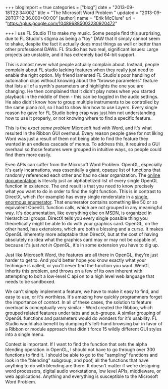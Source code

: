 +++
blogimport = true
categories = ["blog"]
date = "2013-09-18T22:34:00Z"
title = "The Microsoft Word Problem "
updated = "2013-09-28T07:12:36.000+00:00"
[author]
name = "Erik McClure"
uri = "https://plus.google.com/104896885003230920472"

+++
I use FL Studio 11 to make my music. Some people find this surprising, due to FL Studio's stigma as being a "toy" DAW that it simply cannot seem to shake, despite the fact it actually does most things as well or better than other professional DAWs. FL Studio has two real, significant issues: Large projects are unstable, and it has extremely bad 64-bit support.

This is almost never what people actually complain about. Instead, people complain about FL studio lacking features when they really just need to enable the right option. My friend lamented FL Studio's poor handling of automation clips without knowing about the "browse parameters" feature that lists all of a synth's parameters and highlights the one you are changing. He then complained that it didn't play notes when you started playback in the middle of them - this can be toggled in the audio settings. He also didn't know how to group multiple instruments to be controlled by the same piano roll, so I had to show him how to use Layers. Every single reason he gave for FL Studio being crap was just him not understanding how to use it properly, or not knowing where to find a specific feature.

This is the *exact same problem* Microsoft had with Word, and it's what resulted in the Ribbon GUI overhaul. Every reason people gave for not liking Word was just a result of them not being able to find the feature they wanted in an endless cascade of menus. To address this, it required a GUI overhaul so those features were grouped in intuitive ways, so people could find them more easily.

Even APIs can suffer from the Microsoft Word Problem. OpenGL, especially it's early incarnations, was essentially a giant, opaque list of functions that randomly referenced each other and had no clear organization. The [online documentation](http://www.opengl.org/sdk/docs/man/) is literally just an alphabetized list of every single OpenGL function in existence. The end result is that you need to know precisely what you want to do in order to find the right function. This is in contrast to DirectX, which (for example) has every single renderstate in a [single, enormous enumerator](http://msdn.microsoft.com/en-us/library/windows/desktop/bb172599(v=vs.85).aspx). That enumerator contains something like 50 or so equivalent OpenGL function calls, which are not grouped in any meaningful way. It's documentation, like everything else on MSDN, is organized in hierarchical groups. DirectX tells you every single possible thing you theoretically might be able to do with your graphics card. OpenGL, on the other hand, has extensions, which are both a blessing and a curse. It makes OpenGL inherently more adaptable than DirectX, but at the cost of having absolutely no idea what the graphics card may or may not be capable of, because it's just *not in OpenGL*, it's in some extension you have to dig up.

Just like Microsoft Word, the features are all there in OpenGL, they're just harder to get to. And you'd better hope you know exactly what your technique is called, or you'll never find the function you want. WebGL inherits this problem, and throws on a few of its own inherent with attempting to bolt a low-level C api on to a high level web language that needs to be sandboxed.

We can't simply implement a feature, we have to make it easy to find, and easy to use, or it's worthless. It's amazing how quickly programmers forget the importance of *context*. In all of these cases, the solution to feature overload is conceptually very similar - Word created the Ribbon, which grouped related features under tabs and sub-groups. A similar grouping of OpenGL functions and parameters would do wonders for it's usability. FL Studio would also benefit by dumping it's left-hand browsing bar in favor of a Ribbon or module approach that didn't force 15 wildly different GUI styles into a single menu.

Context is important. If I want to find the function that sets the alpha blending operation in OpenGL, I should not have to go through over 300 functions to find it. I should be able to go to the "sampling" functions and look in the "blending" subgroup, and poof, all the functions that have anything to do with blending are there. It doesn't matter if we're designing word processors, digital audio workstations, low level APIs, middleware, or web applications. Anything and everything is susceptible to the Microsoft Word Problem.

